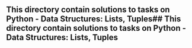 ## This directory contain solutions to tasks on Python - Data Structures: Lists, Tuples## This directory contain solutions to tasks on Python - Data Structures: Lists, Tuples
